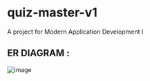 # quiz-master-v1
A project for Modern Application Development I

## ER DIAGRAM : 
![image](https://github.com/user-attachments/assets/dc4e242f-e2c4-4356-9654-715242153db1)
